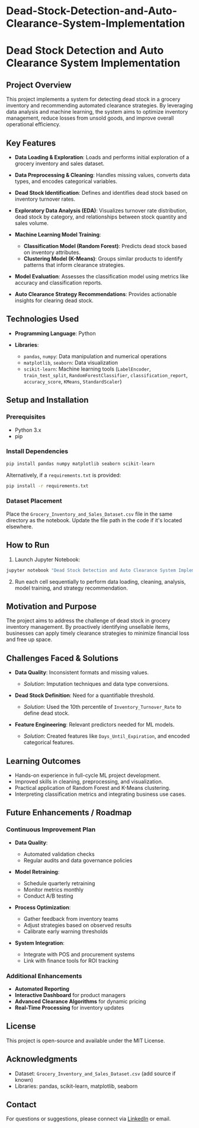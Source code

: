 # Dead-Stock-Detection-and-Auto-Clearance-System-Implementation

# Dead Stock Detection and Auto Clearance System Implementation

## Project Overview

This project implements a system for detecting dead stock in a grocery inventory and recommending automated clearance strategies. By leveraging data analysis and machine learning, the system aims to optimize inventory management, reduce losses from unsold goods, and improve overall operational efficiency.

## Key Features

* **Data Loading & Exploration**: Loads and performs initial exploration of a grocery inventory and sales dataset.
* **Data Preprocessing & Cleaning**: Handles missing values, converts data types, and encodes categorical variables.
* **Dead Stock Identification**: Defines and identifies dead stock based on inventory turnover rates.
* **Exploratory Data Analysis (EDA)**: Visualizes turnover rate distribution, dead stock by category, and relationships between stock quantity and sales volume.
* **Machine Learning Model Training**:

  * **Classification Model (Random Forest)**: Predicts dead stock based on inventory attributes.
  * **Clustering Model (K-Means)**: Groups similar products to identify patterns that inform clearance strategies.
* **Model Evaluation**: Assesses the classification model using metrics like accuracy and classification reports.
* **Auto Clearance Strategy Recommendations**: Provides actionable insights for clearing dead stock.

## Technologies Used

* **Programming Language**: Python
* **Libraries**:

  * `pandas`, `numpy`: Data manipulation and numerical operations
  * `matplotlib`, `seaborn`: Data visualization
  * `scikit-learn`: Machine learning tools (`LabelEncoder`, `train_test_split`, `RandomForestClassifier`, `classification_report`, `accuracy_score`, `KMeans`, `StandardScaler`)

## Setup and Installation

### Prerequisites

* Python 3.x
* pip

### Install Dependencies

```bash
pip install pandas numpy matplotlib seaborn scikit-learn
```

Alternatively, if a `requirements.txt` is provided:

```bash
pip install -r requirements.txt
```

### Dataset Placement

Place the `Grocery_Inventory_and_Sales_Dataset.csv` file in the same directory as the notebook. Update the file path in the code if it's located elsewhere.

## How to Run

1. Launch Jupyter Notebook:

```bash
jupyter notebook "Dead Stock Detection and Auto Clearance System Implementation.ipynb"
```

2. Run each cell sequentially to perform data loading, cleaning, analysis, model training, and strategy recommendation.

## Motivation and Purpose

The project aims to address the challenge of dead stock in grocery inventory management. By proactively identifying unsellable items, businesses can apply timely clearance strategies to minimize financial loss and free up space.

## Challenges Faced & Solutions

* **Data Quality**: Inconsistent formats and missing values.

  * *Solution*: Imputation techniques and data type conversions.
* **Dead Stock Definition**: Need for a quantifiable threshold.

  * *Solution*: Used the 10th percentile of `Inventory_Turnover_Rate` to define dead stock.
* **Feature Engineering**: Relevant predictors needed for ML models.

  * *Solution*: Created features like `Days_Until_Expiration`, and encoded categorical features.

## Learning Outcomes

* Hands-on experience in full-cycle ML project development.
* Improved skills in cleaning, preprocessing, and visualization.
* Practical application of Random Forest and K-Means clustering.
* Interpreting classification metrics and integrating business use cases.

## Future Enhancements / Roadmap

### Continuous Improvement Plan

* **Data Quality**:

  * Automated validation checks
  * Regular audits and data governance policies
* **Model Retraining**:

  * Schedule quarterly retraining
  * Monitor metrics monthly
  * Conduct A/B testing
* **Process Optimization**:

  * Gather feedback from inventory teams
  * Adjust strategies based on observed results
  * Calibrate early warning thresholds
* **System Integration**:

  * Integrate with POS and procurement systems
  * Link with finance tools for ROI tracking

### Additional Enhancements

* **Automated Reporting**
* **Interactive Dashboard** for product managers
* **Advanced Clearance Algorithms** for dynamic pricing
* **Real-Time Processing** for inventory updates

## License

This project is open-source and available under the MIT License.

## Acknowledgments

* Dataset: `Grocery_Inventory_and_Sales_Dataset.csv` (add source if known)
* Libraries: pandas, scikit-learn, matplotlib, seaborn

## Contact

For questions or suggestions, please connect via [LinkedIn](https://linkedin.com/in/pranjalpatil) or email.
